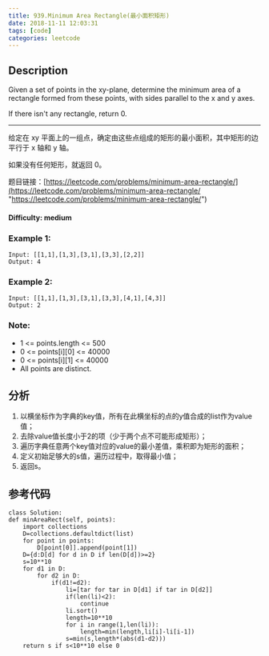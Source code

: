 ```yaml
---
title: 939.Minimum Area Rectangle(最小面积矩形)
date: 2018-11-11 12:03:31
tags: [code]
categories: leetcode
---
```

## Description

Given a set of points in the xy-plane, determine the minimum area of a rectangle formed from these points, with sides parallel to the x and y axes.

If there isn't any rectangle, return 0.

---

给定在 xy 平面上的一组点，确定由这些点组成的矩形的最小面积，其中矩形的边平行于 x 轴和 y 轴。

如果没有任何矩形，就返回 0。

题目链接：[https://leetcode.com/problems/minimum-area-rectangle/](https://leetcode.com/problems/minimum-area-rectangle/ "https://leetcode.com/problems/minimum-area-rectangle/")

#### Difficulty: medium

<!-- more -->

### Example 1:

	Input: [[1,1],[1,3],[3,1],[3,3],[2,2]]
	Output: 4

### Example 2:

	Input: [[1,1],[1,3],[3,1],[3,3],[4,1],[4,3]]
	Output: 2

### Note:

- 1 <= points.length <= 500
- 0 <= points[i][0] <= 40000
- 0 <= points[i][1] <= 40000
- All points are distinct.

## 分析

1. 以横坐标作为字典的key值，所有在此横坐标的点的y值合成的list作为value值；
2. 去除value值长度小于2的项（少于两个点不可能形成矩形）；
3. 遍历字典任意两个key值对应的value的最小差值，乘积即为矩形的面积；
4. 定义初始足够大的s值，遍历过程中，取得最小值；
5. 返回s。

## 参考代码

	class Solution:
    def minAreaRect(self, points):
        import collections
        D=collections.defaultdict(list)
        for point in points:
            D[point[0]].append(point[1])
        D={d:D[d] for d in D if len(D[d])>=2}
        s=10**10    
        for d1 in D:
            for d2 in D:
                if(d1!=d2):
                    li=[tar for tar in D[d1] if tar in D[d2]]
                    if(len(li)<2):
                        continue
                    li.sort()
                    length=10**10
                    for i in range(1,len(li)):
                        length=min(length,li[i]-li[i-1])
                    s=min(s,length*(abs(d1-d2)))
        return s if s<10**10 else 0
        